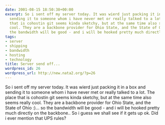 ```yaml
---
date: 2001-08-15 18:50:38+00:00
excerpt: So i sent off my server today. It was wierd just packing it in a box and
  sending it to someone whom i have never met or really talked to a lot. The place
  that is cohostin git seems kinda sketchy, but at the same time also seems really
  cool. They are a backbone provider for Ohio State, and the State of Ohio :)... so
  the bandwidth will be good - and i will be hooked pretty much directly on the back...
tags:
- server
- shipping
- bandwidth
- hosting
- technology
title: Server send off...
wordpress_id: 26
wordpress_url: http://new.nata2.org/?p=26
---
```


So i sent off my server today. It was wierd just packing it in a box and sending it to someone whom i have never met or really talked to a lot. The place that is cohostin git seems kinda sketchy, but at the same time also seems really cool. They are a backbone provider for Ohio State, and the State of Ohio :)... so the bandwidth will be good - and i will be hooked pretty much directly on the backbone.. So i guess we shall see if it gets up ok. Did i ever mention that UPS rules?